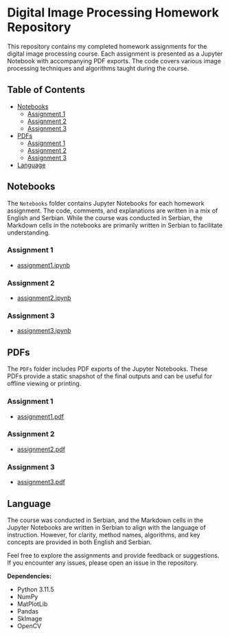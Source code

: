 # Digital Image Processing Homework Repository

This repository contains my completed homework assignments for the digital image processing course. Each assignment is presented as a Jupyter Notebook with accompanying PDF exports. The code covers various image processing techniques and algorithms taught during the course.

## Table of Contents

- [Notebooks](#notebooks)
  - [Assignment 1](#assignment-1)
  - [Assignment 2](#assignment-2)
  - [Assignment 3](#assignment-3)
- [PDFs](#pdfs)
  - [Assignment 1](#assignment-1)
  - [Assignment 2](#assignment-2)
  - [Assignment 3](#assignment-3)
- [Language](#language)

## Notebooks

The `Notebooks` folder contains Jupyter Notebooks for each homework assignment. The code, comments, and explanations are written in a mix of English and Serbian. While the course was conducted in Serbian, the Markdown cells in the notebooks are primarily written in Serbian to facilitate understanding.

### Assignment 1
- [assignment1.ipynb](Notebooks/assignment1.ipynb)

### Assignment 2
- [assignment2.ipynb](Notebooks/assignment2.ipynb)

### Assignment 3
- [assignment3.ipynb](Notebooks/assignment3.ipynb)

## PDFs

The `PDFs` folder includes PDF exports of the Jupyter Notebooks. These PDFs provide a static snapshot of the final outputs and can be useful for offline viewing or printing.

### Assignment 1
- [assignment1.pdf](PDFs/assignment1.pdf)

### Assignment 2
- [assignment2.pdf](PDFs/assignment2.pdf)

### Assignment 3
- [assignment3.pdf](PDFs/assignment3.pdf)

## Language

The course was conducted in Serbian, and the Markdown cells in the Jupyter Notebooks are written in Serbian to align with the language of instruction. However, for clarity, method names, algorithms, and key concepts are provided in both English and Serbian.

Feel free to explore the assignments and provide feedback or suggestions. If you encounter any issues, please open an issue in the repository.

**Dependencies:**
- Python 3.11.5
- NumPy
- MatPlotLib
- Pandas
- SkImage
- OpenCV
